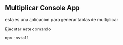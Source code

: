 

## Multiplicar Console App

esta es una aplicacion para generar tablas de multiplicar

Ejecutar este comando 

```
npm install
```
